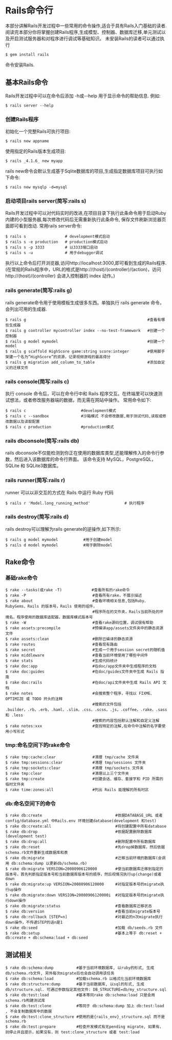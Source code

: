 # Rails命令行

本部分讲解Rails开发过程中一些常用的命令操作,适合于具有Rails入门基础的读者.
阅读完本部分你将掌握创建Rails程序,生成模型、控制器、数据库迁移,单元测试以及开启测试服务器和对程序进行调试等基础知识。
未安装Rails的读者可以通过执行
```
$ gem install rails
```
命令安装Rails.

## 基本Rails命令

Rails开发过程中可以在命令后添加 -h或--help 用于显示命令的帮助信息.
例如:
```
$ rails server --help
```

### 创建Rails程序

初始化一个完整Rails可执行项目:
```
$ rails new appname
```
使用指定的Rails版本生成项目:
```
$ rails _4.1.6_ new myapp
```
rails new命令会默认生成基于Sqlite数据库的项目,生成指定数据库项目可执行如下命令:
```
$ rails new mysqlp -d=mysql
```

### 启动项目rails server(简写:rails s)

Rails开发过程中可以对代码实时的改进,在项目目录下执行此条命令用于启动Ruby内建的小型服务器,每次修改代码后无需重新执行此条命令,
保存文件刷新浏览器页面即可看到改动.
常用rails server命令:
```
$ rails s                 # development模式启动
$ rails s -e production   # production模式启动
$ rails s -p 3333         # 以3333端口启动
$ rails s -u              # 用于debugger调试
```
执行以上命令后打开浏览器,访问http://localhost:3000,即可看到生成的Rails程序.
(在常规的Rails程序中，URL的格式是http://(host)/(controller)/(action)，访问 http://(host)/(controller) 会进入控制器的 index 动作。)

### rails generate(简写:rails g)

rails generate命令用于使用模板生成很多东西。单独执行 rails generate 命令，会列出可用的生成器.
```
$ rails g                                                     #查看有哪些生成器
$ rails g controller mycontroller index --no-test-framework   #创建一个控制器
$ rails g model mymodel                                       #创建一个model
$ rails g scaffold HighScore game:string score:integer        #使用脚手架建一个名为“HighScore”的资源，记录视频游戏的最高得分
$ rails g migration add_column_to_table                       #添加自定义的迁移文件
```

### rails console(简写:rails c)

执行 console 命令后，可以在命令行中和 Rails 程序交互。在终端里可以快速测试想法，或者修改服务器端的数据，而无需在网站中操作。
常用命令如下:
```
$ rails c                        #development模式
$ rails c --sandbox              #沙箱模式 不会修改数据,用于测试代码,读取或修改数据以及读取配置
$ rails c production             #production模式
```
### rails dbconsole(简写:rails db)

rails dbconsole不仅能检测到你正在使用的数据库类型,还能理解传入的命令行参数，然后进入该数据库的命令行界面。
该命令支持 MySQL，PostgreSQL，SQLite 和 SQLite3数据库。

### rails runner(简写:rails r)

runner 可以以非交互的方式在 Rails 中运行 Ruby 代码
```
$ rails r 'Model.long_running_method'               # 执行程序
```

### rails destroy(简写:rails d)

rails destroy可以理解为rails generate的逆操作,如下所示:
```
$ rails g model mymodel           #用于创建model
$ rails d model mymodel           #用于删除model
```

## Rake命令

### 基础rake命令

```
$ rake --tasks(或rake -T)             #查看所有的rake命令
$ rake -P                             #查看所有rake，不展示描述
$ rake about                          #查看环境相关信息,包括Ruby、RubyGems、Rails 的版本号，Rails 使用的组件，
                                      #程序所在的文件夹，Rails当前所处的环境名，程序使用的数据库适配器，数据库模式版本号
$ rake -W                             #查看rake源码位置，调试很有帮助
$ rake assets:precompile              #预编译app/assets文件夹中的静态资源文件
$ rake assets:clean                   #删除已编译的静态资源
$ rake routes                         #查看现有路由
$ rake secret                         #生成一个用于session secret的随机值
$ rake middleware                     #查看当前环境使用了哪些中间件
$ rake stats                          #生成代码统计
$ rake doc:app                        #在doc/app文件夹中生成程序的文档
$ rake doc:guides                     #在doc/guides文件夹中生成 Rails 指南
$ rake doc:rails                      #在doc/api文件夹中生成 Rails API 文档
$ rake notes                          #会搜索整个程序，寻找以 FIXME、OPTIMIZE 或 TODO 开头的注释
                                      #搜索的文件包括 .builder，.rb，.erb，.haml，.slim，.css，.scss，.js，.coffee，.rake，.sass 和 .less
                                      #搜索的内容包括默认注解和自定义注解
$ rake notes:xxx                      #查找特定的注解,在命令中注解的名字要使用小写形式
```

### tmp:命名空间下的rake命令

```
$ rake tmp:cache:clear                #清理 tmp/cache 文件夹
$ rake tmp:sessions:clear             #清理 tmp/sessions 文件夹
$ rake tmp:sockets:clear              #清理 tmp/sockets 文件夹
$ rake tmp:clear                      #清理以上三个文件夹
$ rake tmp:create                     #创建会话、缓存、套接字和 PID 所需的临时文件夹
$ rake time:zones:all                 #列出 Rails 能理解的所有时区
```

### db:命名空间下的命令

```
$ rake db:create                                #依据DATABASE_URL 或者 config/database.yml 中Rails.env 环境创建database(development 和test)
$ rake db:create:all                            #将创建配置中所有database
$ rake db:drop                                  #依据配置删除数据库(development test)
$ rake db:drop:all                              #删除配置中所有数据库
$ rake db:reset                                 #先drop掉数据库，然后依据schema.rb文件重新生成数据库和表
$ rake db:migrate                               #迁移当前环境的数据库(会调用 db:schema:dump 以更新db/schema.rb)
$ rake db:migrate VERSION=20080906120000        #使当前数据库迁移到指定的版本号，首先判断指定版本号和当前数据库版本号的顺序，然后视情况执行up(change)或者down
$ rake db:migrate:up VERSION=20080906120000     #对指定版本号的migrate执行up操作
$ rake db:migrate:down VERSION=20080906120000i  #对指定版本号的migrate执行down操作
$ rake db:migrate:status                        #查看数据库迁移状态
$ rake db:version                               #查看当前migrate版本号
$ rake db:rollback [STEP=n]                     #对最近的n次migrate执行down操作，不传递STEP的话n是1
$ rake db:seed                                  #加载 db/seeds.rb 文件
$ rake db:setup                                 #基本上等于 db:reset + db:create + db:schema:load + db:seed
```

## 测试相关

```
$ rake db:schema:dump          #基于当前环境数据库, 以ruby的形式, 生成db/schema.rb文件, 另外每次migrate后也会自动调用该任务
$ rake db:schema:load          #加载schema.rb 以格式化当前环境数据库
$ rake db:structure:dump       #基于当前数据库, 以sql的形式, 生成db/structure.sql. 可通过参数指定其他文件: DB_STRUCTURE=db/my_structure.sql
$ rake db:test:load            #基本等同rake db:schema:load 只是会用schema.rb构建测试库
$ rake db:test:clone           #等同于 db:schema:dump 加上 db:test:load , 不会复制数据库中的数据
$ rake db:test:clone_structure #使用的是{rails_env}_structure.sql 而不是schema.rb
$ rake db:test:prepare         #检查开发模式有无pending migrate, 如果有，则停止并且提示，如果没有，则 test:clone_structure 或者 test:load
```
